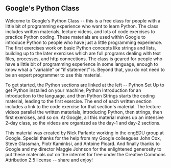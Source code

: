 ## Google's Python Class
Welcome to Google's Python Class -- this is a free class for people with a little bit of programming experience who want to learn Python. The class includes written materials, lecture videos, and lots of code exercises to practice Python coding. These materials are used within Google to introduce Python to people who have just a little programming experience. The first exercises work on basic Python concepts like strings and lists, building up to the later exercises which are full programs dealing with text files, processes, and http connections. The class is geared for people who have a little bit of programming experience in some language, enough to know what a "variable" or "if statement" is. Beyond that, you do not need to be an expert programmer to use this material.

To get started, the Python sections are linked at the left -- Python Set Up to get Python installed on your machine, Python Introduction for an introduction to the language, and then Python Strings starts the coding material, leading to the first exercise. The end of each written section includes a link to the code exercise for that section's material. The lecture videos parallel the written materials, introducing Python, then strings, then first exercises, and so on. At Google, all this material makes up an intensive 2-day class, so the videos are organized as the day-1 and day-2 sections.

This material was created by Nick Parlante working in the engEDU group at Google. Special thanks for the help from my Google colleagues John Cox, Steve Glassman, Piotr Kaminksi, and Antoine Picard. And finally thanks to Google and my director Maggie Johnson for the enlightened generosity to put these materials out on the internet for free under the Creative Commons Attribution 2.5 license -- share and enjoy!

